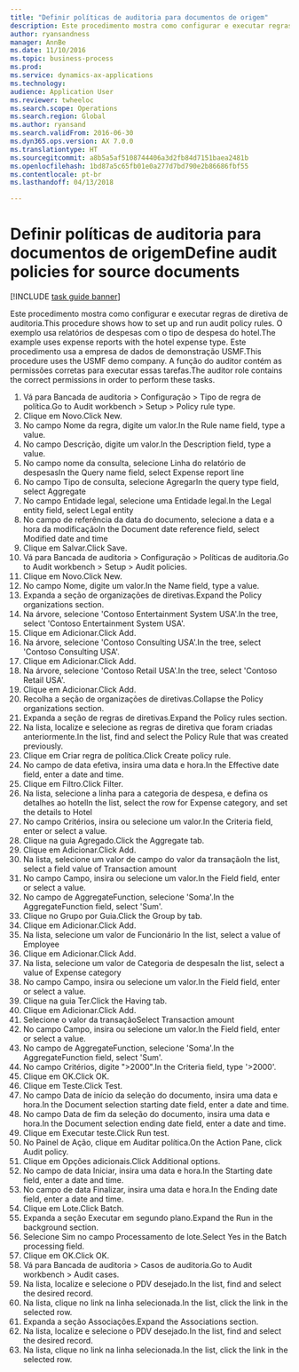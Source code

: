 ```yaml
--- 
title: "Definir políticas de auditoria para documentos de origem"
description: Este procedimento mostra como configurar e executar regras de diretiva de auditoria.
author: ryansandness
manager: AnnBe
ms.date: 11/10/2016
ms.topic: business-process
ms.prod: 
ms.service: dynamics-ax-applications
ms.technology: 
audience: Application User
ms.reviewer: twheeloc
ms.search.scope: Operations
ms.search.region: Global
ms.author: ryansand
ms.search.validFrom: 2016-06-30
ms.dyn365.ops.version: AX 7.0.0
ms.translationtype: HT
ms.sourcegitcommit: a8b5a5af5108744406a3d2fb84d7151baea2481b
ms.openlocfilehash: 1bd87a5c65fb01e0a277d7bd790e2b86686fbf55
ms.contentlocale: pt-br
ms.lasthandoff: 04/13/2018

---
```

# <a name="define-audit-policies-for-source-documents"></a><span data-ttu-id="3e94d-103">Definir políticas de auditoria para documentos de origem</span><span class="sxs-lookup"><span data-stu-id="3e94d-103">Define audit policies for source documents</span></span>

[!INCLUDE [task guide banner](../../includes/task-guide-banner.md)]

<span data-ttu-id="3e94d-104">Este procedimento mostra como configurar e executar regras de diretiva de auditoria.</span><span class="sxs-lookup"><span data-stu-id="3e94d-104">This procedure shows how to set up and run audit policy rules.</span></span> <span data-ttu-id="3e94d-105">O exemplo usa relatórios de despesas com o tipo de despesa do hotel.</span><span class="sxs-lookup"><span data-stu-id="3e94d-105">The example uses expense reports with the hotel expense type.</span></span> <span data-ttu-id="3e94d-106">Este procedimento usa a empresa de dados de demonstração USMF.</span><span class="sxs-lookup"><span data-stu-id="3e94d-106">This procedure uses the USMF demo company.</span></span> <span data-ttu-id="3e94d-107">A função do auditor contém as permissões corretas para executar essas tarefas.</span><span class="sxs-lookup"><span data-stu-id="3e94d-107">The auditor role contains the correct permissions in order to perform these tasks.</span></span>

1. <span data-ttu-id="3e94d-108">Vá para Bancada de auditoria > Configuração > Tipo de regra de política.</span><span class="sxs-lookup"><span data-stu-id="3e94d-108">Go to Audit workbench > Setup > Policy rule type.</span></span>
2. <span data-ttu-id="3e94d-109">Clique em Novo.</span><span class="sxs-lookup"><span data-stu-id="3e94d-109">Click New.</span></span>
3. <span data-ttu-id="3e94d-110">No campo Nome da regra, digite um valor.</span><span class="sxs-lookup"><span data-stu-id="3e94d-110">In the Rule name field, type a value.</span></span>
4. <span data-ttu-id="3e94d-111">No campo Descrição, digite um valor.</span><span class="sxs-lookup"><span data-stu-id="3e94d-111">In the Description field, type a value.</span></span>
5. <span data-ttu-id="3e94d-112">No campo nome da consulta, selecione Linha do relatório de despesas</span><span class="sxs-lookup"><span data-stu-id="3e94d-112">In the Query name field, select Expense report line</span></span>
6. <span data-ttu-id="3e94d-113">No campo Tipo de consulta, selecione Agregar</span><span class="sxs-lookup"><span data-stu-id="3e94d-113">In the query type field, select Aggregate</span></span>
7. <span data-ttu-id="3e94d-114">No campo Entidade legal, selecione uma Entidade legal.</span><span class="sxs-lookup"><span data-stu-id="3e94d-114">In the Legal entity field, select Legal entity</span></span>
8. <span data-ttu-id="3e94d-115">No campo de referência da data do documento, selecione a data e a hora da modificação</span><span class="sxs-lookup"><span data-stu-id="3e94d-115">In the Document date reference field, select Modified date and time</span></span>
9. <span data-ttu-id="3e94d-116">Clique em Salvar.</span><span class="sxs-lookup"><span data-stu-id="3e94d-116">Click Save.</span></span>
10. <span data-ttu-id="3e94d-117">Vá para Bancada de auditoria > Configuração > Políticas de auditoria.</span><span class="sxs-lookup"><span data-stu-id="3e94d-117">Go to Audit workbench > Setup > Audit policies.</span></span>
11. <span data-ttu-id="3e94d-118">Clique em Novo.</span><span class="sxs-lookup"><span data-stu-id="3e94d-118">Click New.</span></span>
12. <span data-ttu-id="3e94d-119">No campo Nome, digite um valor.</span><span class="sxs-lookup"><span data-stu-id="3e94d-119">In the Name field, type a value.</span></span>
13. <span data-ttu-id="3e94d-120">Expanda a seção de organizações de diretivas.</span><span class="sxs-lookup"><span data-stu-id="3e94d-120">Expand the Policy organizations section.</span></span>
14. <span data-ttu-id="3e94d-121">Na árvore, selecione 'Contoso Entertainment System USA'.</span><span class="sxs-lookup"><span data-stu-id="3e94d-121">In the tree, select 'Contoso Entertainment System USA'.</span></span>
15. <span data-ttu-id="3e94d-122">Clique em Adicionar.</span><span class="sxs-lookup"><span data-stu-id="3e94d-122">Click Add.</span></span>
16. <span data-ttu-id="3e94d-123">Na árvore, selecione 'Contoso Consulting USA'.</span><span class="sxs-lookup"><span data-stu-id="3e94d-123">In the tree, select 'Contoso Consulting USA'.</span></span>
17. <span data-ttu-id="3e94d-124">Clique em Adicionar.</span><span class="sxs-lookup"><span data-stu-id="3e94d-124">Click Add.</span></span>
18. <span data-ttu-id="3e94d-125">Na árvore, selecione 'Contoso Retail USA'.</span><span class="sxs-lookup"><span data-stu-id="3e94d-125">In the tree, select 'Contoso Retail USA'.</span></span>
19. <span data-ttu-id="3e94d-126">Clique em Adicionar.</span><span class="sxs-lookup"><span data-stu-id="3e94d-126">Click Add.</span></span>
20. <span data-ttu-id="3e94d-127">Recolha a seção de organizações de diretivas.</span><span class="sxs-lookup"><span data-stu-id="3e94d-127">Collapse the Policy organizations section.</span></span>
21. <span data-ttu-id="3e94d-128">Expanda a seção de regras de diretivas.</span><span class="sxs-lookup"><span data-stu-id="3e94d-128">Expand the Policy rules section.</span></span>
22. <span data-ttu-id="3e94d-129">Na lista, localize e selecione as regras de diretiva que foram criadas anteriormente.</span><span class="sxs-lookup"><span data-stu-id="3e94d-129">In the list, find and select the Policy Rule that was created previously.</span></span>
23. <span data-ttu-id="3e94d-130">Clique em Criar regra de política.</span><span class="sxs-lookup"><span data-stu-id="3e94d-130">Click Create policy rule.</span></span>
24. <span data-ttu-id="3e94d-131">No campo de data efetiva, insira uma data e hora.</span><span class="sxs-lookup"><span data-stu-id="3e94d-131">In the Effective date field, enter a date and time.</span></span>
25. <span data-ttu-id="3e94d-132">Clique em Filtro.</span><span class="sxs-lookup"><span data-stu-id="3e94d-132">Click Filter.</span></span>
26. <span data-ttu-id="3e94d-133">Na lista, selecione a linha para a categoria de despesa, e defina os detalhes ao hotel</span><span class="sxs-lookup"><span data-stu-id="3e94d-133">In the list, select the row for Expense category, and set the details to Hotel</span></span>
27. <span data-ttu-id="3e94d-134">No campo Critérios, insira ou selecione um valor.</span><span class="sxs-lookup"><span data-stu-id="3e94d-134">In the Criteria field, enter or select a value.</span></span>
28. <span data-ttu-id="3e94d-135">Clique na guia Agregado.</span><span class="sxs-lookup"><span data-stu-id="3e94d-135">Click the Aggregate tab.</span></span>
29. <span data-ttu-id="3e94d-136">Clique em Adicionar.</span><span class="sxs-lookup"><span data-stu-id="3e94d-136">Click Add.</span></span>
30. <span data-ttu-id="3e94d-137">Na lista, selecione um valor de campo do valor da transação</span><span class="sxs-lookup"><span data-stu-id="3e94d-137">In the list, select a field value of Transaction amount</span></span>
31. <span data-ttu-id="3e94d-138">No campo Campo, insira ou selecione um valor.</span><span class="sxs-lookup"><span data-stu-id="3e94d-138">In the Field field, enter or select a value.</span></span>
32. <span data-ttu-id="3e94d-139">No campo de AggregateFunction, selecione 'Soma'.</span><span class="sxs-lookup"><span data-stu-id="3e94d-139">In the AggregateFunction field, select 'Sum'.</span></span>
33. <span data-ttu-id="3e94d-140">Clique no Grupo por Guia.</span><span class="sxs-lookup"><span data-stu-id="3e94d-140">Click the Group by tab.</span></span>
34. <span data-ttu-id="3e94d-141">Clique em Adicionar.</span><span class="sxs-lookup"><span data-stu-id="3e94d-141">Click Add.</span></span>
35. <span data-ttu-id="3e94d-142">Na lista, selecione um valor de Funcionário </span><span class="sxs-lookup"><span data-stu-id="3e94d-142">In the list, select a value of Employee</span></span> 
36. <span data-ttu-id="3e94d-143">Clique em Adicionar.</span><span class="sxs-lookup"><span data-stu-id="3e94d-143">Click Add.</span></span>
37. <span data-ttu-id="3e94d-144">Na lista, selecione um valor de Categoria de despesa</span><span class="sxs-lookup"><span data-stu-id="3e94d-144">In the list, select a value of Expense category</span></span>
38. <span data-ttu-id="3e94d-145">No campo Campo, insira ou selecione um valor.</span><span class="sxs-lookup"><span data-stu-id="3e94d-145">In the Field field, enter or select a value.</span></span>
39. <span data-ttu-id="3e94d-146">Clique na guia Ter.</span><span class="sxs-lookup"><span data-stu-id="3e94d-146">Click the Having tab.</span></span>
40. <span data-ttu-id="3e94d-147">Clique em Adicionar.</span><span class="sxs-lookup"><span data-stu-id="3e94d-147">Click Add.</span></span>
41. <span data-ttu-id="3e94d-148">Selecione o valor da transação</span><span class="sxs-lookup"><span data-stu-id="3e94d-148">Select Transaction amount</span></span>
42. <span data-ttu-id="3e94d-149">No campo Campo, insira ou selecione um valor.</span><span class="sxs-lookup"><span data-stu-id="3e94d-149">In the Field field, enter or select a value.</span></span>
43. <span data-ttu-id="3e94d-150">No campo de AggregateFunction, selecione 'Soma'.</span><span class="sxs-lookup"><span data-stu-id="3e94d-150">In the AggregateFunction field, select 'Sum'.</span></span>
44. <span data-ttu-id="3e94d-151">No campo Critérios, digite ">2000".</span><span class="sxs-lookup"><span data-stu-id="3e94d-151">In the Criteria field, type '>2000'.</span></span>
45. <span data-ttu-id="3e94d-152">Clique em OK.</span><span class="sxs-lookup"><span data-stu-id="3e94d-152">Click OK.</span></span>
46. <span data-ttu-id="3e94d-153">Clique em Teste.</span><span class="sxs-lookup"><span data-stu-id="3e94d-153">Click Test.</span></span>
47. <span data-ttu-id="3e94d-154">No campo Data de início da seleção do documento, insira uma data e hora.</span><span class="sxs-lookup"><span data-stu-id="3e94d-154">In the Document selection starting date field, enter a date and time.</span></span>
48. <span data-ttu-id="3e94d-155">No campo Data de fim da seleção do documento, insira uma data e hora.</span><span class="sxs-lookup"><span data-stu-id="3e94d-155">In the Document selection ending date field, enter a date and time.</span></span>
49. <span data-ttu-id="3e94d-156">Clique em Executar teste.</span><span class="sxs-lookup"><span data-stu-id="3e94d-156">Click Run test.</span></span>
50. <span data-ttu-id="3e94d-157">No Painel de Ação, clique em Auditar política.</span><span class="sxs-lookup"><span data-stu-id="3e94d-157">On the Action Pane, click Audit policy.</span></span>
51. <span data-ttu-id="3e94d-158">Clique em Opções adicionais.</span><span class="sxs-lookup"><span data-stu-id="3e94d-158">Click Additional options.</span></span>
52. <span data-ttu-id="3e94d-159">No campo de data Iniciar, insira uma data e hora.</span><span class="sxs-lookup"><span data-stu-id="3e94d-159">In the Starting date field, enter a date and time.</span></span>
53. <span data-ttu-id="3e94d-160">No campo de data Finalizar, insira uma data e hora.</span><span class="sxs-lookup"><span data-stu-id="3e94d-160">In the Ending date field, enter a date and time.</span></span>
54. <span data-ttu-id="3e94d-161">Clique em Lote.</span><span class="sxs-lookup"><span data-stu-id="3e94d-161">Click Batch.</span></span>
55. <span data-ttu-id="3e94d-162">Expanda a seção Executar em segundo plano.</span><span class="sxs-lookup"><span data-stu-id="3e94d-162">Expand the Run in the background section.</span></span>
56. <span data-ttu-id="3e94d-163">Selecione Sim no campo Processamento de lote.</span><span class="sxs-lookup"><span data-stu-id="3e94d-163">Select Yes in the Batch processing field.</span></span>
57. <span data-ttu-id="3e94d-164">Clique em OK.</span><span class="sxs-lookup"><span data-stu-id="3e94d-164">Click OK.</span></span>
58. <span data-ttu-id="3e94d-165">Vá para Bancada de auditoria > Casos de auditoria.</span><span class="sxs-lookup"><span data-stu-id="3e94d-165">Go to Audit workbench > Audit cases.</span></span>
59. <span data-ttu-id="3e94d-166">Na lista, localize e selecione o PDV desejado.</span><span class="sxs-lookup"><span data-stu-id="3e94d-166">In the list, find and select the desired record.</span></span>
60. <span data-ttu-id="3e94d-167">Na lista, clique no link na linha selecionada.</span><span class="sxs-lookup"><span data-stu-id="3e94d-167">In the list, click the link in the selected row.</span></span>
61. <span data-ttu-id="3e94d-168">Expanda a seção Associações.</span><span class="sxs-lookup"><span data-stu-id="3e94d-168">Expand the Associations section.</span></span>
62. <span data-ttu-id="3e94d-169">Na lista, localize e selecione o PDV desejado.</span><span class="sxs-lookup"><span data-stu-id="3e94d-169">In the list, find and select the desired record.</span></span>
63. <span data-ttu-id="3e94d-170">Na lista, clique no link na linha selecionada.</span><span class="sxs-lookup"><span data-stu-id="3e94d-170">In the list, click the link in the selected row.</span></span>


